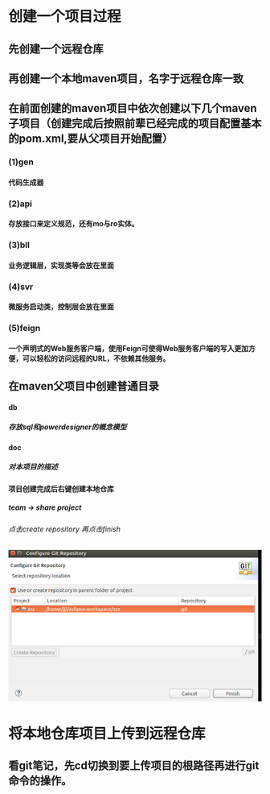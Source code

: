 # 创建一个项目过程

## 先创建一个远程仓库

## 再创建一个本地maven项目，名字于远程仓库一致

## 在前面创建的maven项目中依次创建以下几个maven子项目（创建完成后按照前辈已经完成的项目配置基本的pom.xml,要从父项目开始配置）

### (1)gen

#### 代码生成器

###  (2)api

#### 存放接口来定义规范，还有mo与ro实体。

### (3)bll

#### 业务逻辑层，实现类等会放在里面

### (4)svr

#### 微服务启动类，控制层会放在里面

### (5)feign

#### 一个声明式的Web服务客户端，使用Feign可使得Web服务客户端的写入更加方便，可以轻松的访问远程的URL，不依赖其他服务。

## 在maven父项目中创建普通目录

#### db

##### 存放sql和powerdesigner的概念模型

#### doc

##### 对本项目的描述

#### 项目创建完成后右键创建本地仓库

##### team -> share project

###### 点击create repository 再点击finish

![创建本地残仓库](创建本地仓库.png)

# 将本地仓库项目上传到远程仓库

## 看git笔记，先cd切换到要上传项目的根路径再进行git命令的操作。



